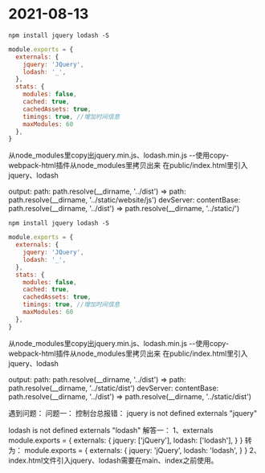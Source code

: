 # 2021-08-13
```shell
npm install jquery lodash -S
```

```js
module.exports = {
  externals: {
    jquery: 'JQuery',
    lodash: '_',
  },
  stats: {
    modules: false,
    cached: true, 
    cachedAssets: true,
    timings: true, //增加时间信息
    maxModules: 60
  },
}
```

从node_modules里copy出jquery.min.js、lodash.min.js --使用copy-webpack-html插件从node_modules里拷贝出来
在public/index.html里引入jquery、lodash

output:
path: path.resolve(__dirname, '../dist') => path: path.resolve(__dirname, '../static/website/js')
devServer:
contentBase: path.resolve(__dirname, '../dist') => path.resolve(__dirname, '../static/')

```shell
npm install jquery lodash -S
```

```js
module.exports = {
  externals: {
    jquery: 'JQuery',
    lodash: '_',
  },
  stats: {
    modules: false,
    cached: true, 
    cachedAssets: true,
    timings: true, //增加时间信息
    maxModules: 60
  },
}
```

从node_modules里copy出jquery.min.js、lodash.min.js --使用copy-webpack-html插件从node_modules里拷贝出来
在public/index.html里引入jquery、lodash

output:
path: path.resolve(__dirname, '../dist') => path: path.resolve(__dirname, '../static/dist')
devServer:
contentBase: path.resolve(__dirname, '../dist') => path.resolve(__dirname, '../static/dist')

遇到问题：
问题一：
控制台总报错：
jquery is not defined
externals "jquery"

lodash is not defined
externals "lodash"
解答一：
1、externals
module.exports = {
  externals: {
    jquery: ['jQuery'],
    lodash: ['lodash'],
  }
}
转为：
module.exports = {
  externals: {
    jquery: 'jQuery',
    lodash: 'lodash',
  }
}
2、index.html文件引入jquery、lodash需要在main、index之前使用。
